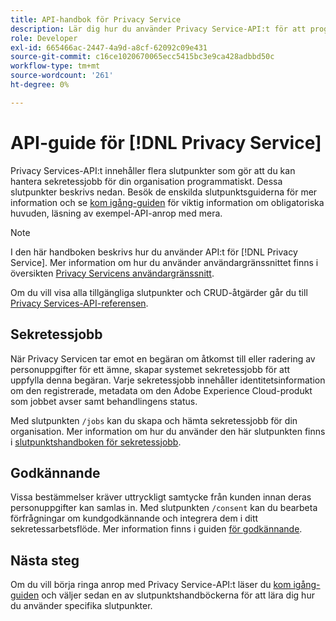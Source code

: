 ```yaml
---
title: API-handbok för Privacy Service
description: Lär dig hur du använder Privacy Service-API:t för att programmässigt hantera sekretessjobb för Adobe Experience Cloud-program som stöds.
role: Developer
exl-id: 665466ac-2447-4a9d-a8cf-62092c09e431
source-git-commit: c16ce1020670065ecc5415bc3e9ca428adbbd50c
workflow-type: tm+mt
source-wordcount: '261'
ht-degree: 0%

---
```


# API-guide för [!DNL Privacy Service]

Privacy Services-API:t innehåller flera slutpunkter som gör att du kan hantera sekretessjobb för din organisation programmatiskt. Dessa slutpunkter beskrivs nedan. Besök de enskilda slutpunktsguiderna för mer information och se [kom igång-guiden](./getting-started.md) för viktig information om obligatoriska huvuden, läsning av exempel-API-anrop med mera.

>[!NOTE]
>
>I den här handboken beskrivs hur du använder API:t för [!DNL Privacy Service]. Mer information om hur du använder användargränssnittet finns i översikten [Privacy Servicens användargränssnitt](../ui/overview.md).

Om du vill visa alla tillgängliga slutpunkter och CRUD-åtgärder går du till [Privacy Services-API-referensen](https://www.adobe.io/experience-platform-apis/references/privacy-service/).

## Sekretessjobb

När Privacy Servicen tar emot en begäran om åtkomst till eller radering av personuppgifter för ett ämne, skapar systemet sekretessjobb för att uppfylla denna begäran. Varje sekretessjobb innehåller identitetsinformation om den registrerade, metadata om den Adobe Experience Cloud-produkt som jobbet avser samt behandlingens status.

Med slutpunkten `/jobs` kan du skapa och hämta sekretessjobb för din organisation. Mer information om hur du använder den här slutpunkten finns i [slutpunktshandboken för sekretessjobb](./privacy-jobs.md).

## Godkännande

Vissa bestämmelser kräver uttryckligt samtycke från kunden innan deras personuppgifter kan samlas in. Med slutpunkten `/consent` kan du bearbeta förfrågningar om kundgodkännande och integrera dem i ditt sekretessarbetsflöde. Mer information finns i guiden [för godkännande](./consent.md).

## Nästa steg

Om du vill börja ringa anrop med Privacy Service-API:t läser du [kom igång-guiden](./getting-started.md) och väljer sedan en av slutpunktshandböckerna för att lära dig hur du använder specifika slutpunkter.
